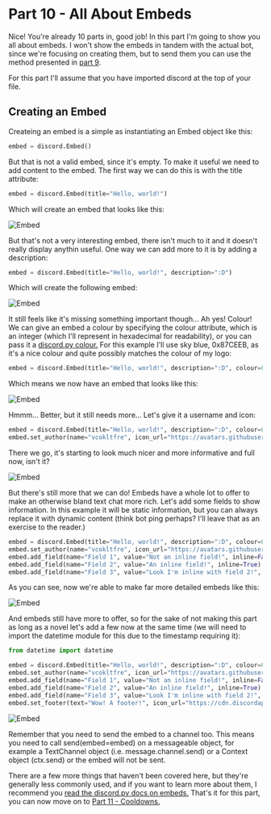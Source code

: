 # Part 10 - All About Embeds

Nice! You're already 10 parts in, good job! In this part I'm going to show you all about embeds. I won't show the embeds in tandem with the actual bot, since we're focusing on creating them, but to send them you can use the method presented in [part 9](./part9.md).

For this part I'll assume that you have imported discord at the top of your file.

## Creating an Embed

Createing an embed is a simple as instantiating an Embed object like this:

```py
embed = discord.Embed()
```

But that is not a valid embed, since it's empty. To make it useful we need to add content to the embed. The first way we can do this is with the title attribute:

```py
embed = discord.Embed(title="Hello, world!")
```

Which will create an embed that looks like this:

![Embed](https://github.com/vcokltfre/bot-tutorial/raw/master/images/embed_1.png "Embed")

But that's not a very interesting embed, there isn't much to it and it doesn't really display anythin useful. One way we can add more to it is by adding a description:

```py
embed = discord.Embed(title="Hello, world!", description=":D")
```

Which will create the following embed:

![Embed](https://github.com/vcokltfre/bot-tutorial/raw/master/images/embed_2.png "Embed")

It still feels like it's missing something important though... Ah yes! Colour! We can give an embed a colour by specifying the colour attribute, which is an integer (which I'll represent in hexadecimal for readability), or you can pass it a [discord.py colour.](https://discordpy.readthedocs.io/en/latest/api.html#discord.Colour) For this example I'll use sky blue, 0x87CEEB, as it's a nice colour and quite possibly matches the colour of my logo:

```py
embed = discord.Embed(title="Hello, world!", description=":D", colour=0x87CEEB)
```

Which means we now have an embed that looks like this:

![Embed](https://github.com/vcokltfre/bot-tutorial/raw/master/images/embed_3.png "Embed")

Hmmm... Better, but it still needs more... Let's give it a username and icon:

```py
embed = discord.Embed(title="Hello, world!", description=":D", colour=0x87CEEB)
embed.set_author(name="vcokltfre", icon_url="https://avatars.githubusercontent.com/u/16879430")
```

There we go, it's starting to look much nicer and more informative and full now, isn't it?

![Embed](https://github.com/vcokltfre/bot-tutorial/raw/master/images/embed_4.png "Embed")

But there's still more that we can do! Embeds have a whole lot to offer to make an otherwise bland text chat more rich. Let's add some fields to show information. In this example it will be static information, but you can always replace it with dynamic content (think bot ping perhaps? I'll leave that as an exercise to the reader.)

```py
embed = discord.Embed(title="Hello, world!", description=":D", colour=0x87CEEB)
embed.set_author(name="vcokltfre", icon_url="https://avatars.githubusercontent.com/u/16879430")
embed.add_field(name="Field 1", value="Not an inline field!", inline=False)
embed.add_field(name="Field 2", value="An inline field!", inline=True)
embed.add_field(name="Field 3", value="Look I'm inline with field 2!", inline=True)
```

As you can see, now we're able to make far more detailed embeds like this:

![Embed](https://github.com/vcokltfre/bot-tutorial/raw/master/images/embed_5.png "Embed")

And embeds still have more to offer, so for the sake of not making this part as long as a novel let's add a few now at the same time (we will need to import the datetime module for this due to the timestamp requiring it):

```py
from datetime import datetime

embed = discord.Embed(title="Hello, world!", description=":D", colour=0x87CEEB, timestamp=datetime.now())
embed.set_author(name="vcokltfre", icon_url="https://avatars.githubusercontent.com/u/16879430")
embed.add_field(name="Field 1", value="Not an inline field!", inline=False)
embed.add_field(name="Field 2", value="An inline field!", inline=True)
embed.add_field(name="Field 3", value="Look I'm inline with field 2!", inline=True)
embed.set_footer(text="Wow! A footer!", icon_url="https://cdn.discordapp.com/emojis/754736642761424986.png")
```

![Embed](https://github.com/vcokltfre/bot-tutorial/raw/master/images/embed_6.png "Embed")

Remember that you need to send the embed to a channel too. This means you need to call send(embed=embed) on a messageable object, for example a TextChannel object (i.e. message.channel.send) or a Context object (ctx.send) or the embed will not be sent.

There are a few more things that haven't been covered here, but they're generally less commonly used, and if you want to learn more about them, I recommend you [read the discord.py docs on embeds.](https://discordpy.readthedocs.io/en/latest/api.html#embed) That's it for this part, you can now move on to [Part 11 - Cooldowns.](./part11.md)